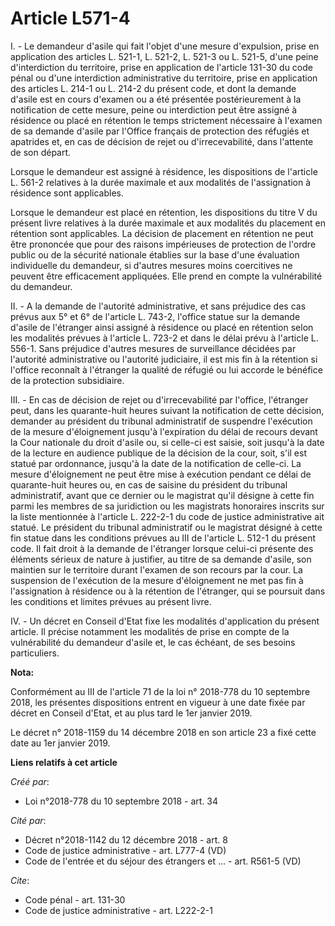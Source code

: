 # Article L571-4

I. - Le demandeur d'asile qui fait l'objet d'une mesure d'expulsion, prise en application des articles L. 521-1, L. 521-2, L.
521-3 ou L. 521-5, d'une peine d'interdiction du territoire, prise en application de l'article 131-30 du code pénal ou d'une
interdiction administrative du territoire, prise en application des articles L. 214-1 ou L. 214-2 du présent code, et dont la
demande d'asile est en cours d'examen ou a été présentée postérieurement à la notification de cette mesure, peine ou
interdiction peut être assigné à résidence ou placé en rétention le temps strictement nécessaire à l'examen de sa demande
d'asile par l'Office français de protection des réfugiés et apatrides et, en cas de décision de rejet ou d'irrecevabilité,
dans l'attente de son départ.

Lorsque le demandeur est assigné à résidence, les dispositions de l'article L. 561-2 relatives à la durée maximale et aux
modalités de l'assignation à résidence sont applicables.

Lorsque le demandeur est placé en rétention, les dispositions du titre V du présent livre relatives à la durée maximale et
aux modalités du placement en rétention sont applicables. La décision de placement en rétention ne peut être prononcée que
pour des raisons impérieuses de protection de l'ordre public ou de la sécurité nationale établies sur la base d'une
évaluation individuelle du demandeur, si d'autres mesures moins coercitives ne peuvent être efficacement appliquées. Elle
prend en compte la vulnérabilité du demandeur.

II. - A la demande de l'autorité administrative, et sans préjudice des cas prévus aux 5° et 6° de l'article L. 743-2,
l'office statue sur la demande d'asile de l'étranger ainsi assigné à résidence ou placé en rétention selon les modalités
prévues à l'article L. 723-2 et dans le délai prévu à l'article L. 556-1. Sans préjudice d'autres mesures de surveillance
décidées par l'autorité administrative ou l'autorité judiciaire, il est mis fin à la rétention si l'office reconnaît à
l'étranger la qualité de réfugié ou lui accorde le bénéfice de la protection subsidiaire.

III. - En cas de décision de rejet ou d'irrecevabilité par l'office, l'étranger peut, dans les quarante-huit heures suivant
la notification de cette décision, demander au président du tribunal administratif de suspendre l'exécution de la mesure
d'éloignement jusqu'à l'expiration du délai de recours devant la Cour nationale du droit d'asile ou, si celle-ci est saisie,
soit jusqu'à la date de la lecture en audience publique de la décision de la cour, soit, s'il est statué par ordonnance,
jusqu'à la date de la notification de celle-ci. La mesure d'éloignement ne peut être mise à exécution pendant ce délai de
quarante-huit heures ou, en cas de saisine du président du tribunal administratif, avant que ce dernier ou le magistrat qu'il
désigne à cette fin parmi les membres de sa juridiction ou les magistrats honoraires inscrits sur la liste mentionnée à
l'article L. 222-2-1 du code de justice administrative ait statué. Le président du tribunal administratif ou le magistrat
désigné à cette fin statue dans les conditions prévues au III de l'article L. 512-1 du présent code. Il fait droit à la
demande de l'étranger lorsque celui-ci présente des éléments sérieux de nature à justifier, au titre de sa demande d'asile,
son maintien sur le territoire durant l'examen de son recours par la cour. La suspension de l'exécution de la mesure
d'éloignement ne met pas fin à l'assignation à résidence ou à la rétention de l'étranger, qui se poursuit dans les conditions
et limites prévues au présent livre.

IV. - Un décret en Conseil d'Etat fixe les modalités d'application du présent article. Il précise notamment les modalités de
prise en compte de la vulnérabilité du demandeur d'asile et, le cas échéant, de ses besoins particuliers.

**Nota:**

Conformément au III de l'article 71 de la loi n° 2018-778 du 10 septembre 2018, les présentes dispositions entrent en vigueur
à une date fixée par décret en Conseil d'Etat, et au plus tard le 1er janvier 2019.

Le décret n° 2018-1159 du 14 décembre 2018 en son article 23 a fixé cette date au 1er janvier 2019.

**Liens relatifs à cet article**

_Créé par_:

  - Loi n°2018-778 du 10 septembre 2018 - art. 34

_Cité par_:

  - Décret n°2018-1142 du 12 décembre 2018 - art. 8
  - Code de justice administrative - art. L777-4 (VD)
  - Code de l'entrée et du séjour des étrangers et ... - art. R561-5 (VD)

_Cite_:

  - Code pénal - art. 131-30
  - Code de justice administrative - art. L222-2-1
